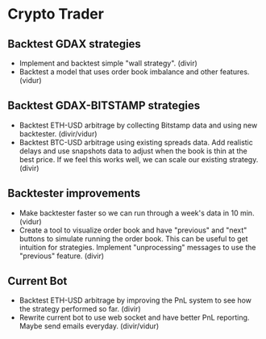 # Crypto Trader

## Backtest GDAX strategies
- Implement and backtest simple "wall strategy". (divir)
- Backtest a model that uses order book imbalance and other features. (vidur)

## Backtest GDAX-BITSTAMP strategies
- Backtest ETH-USD arbitrage by collecting Bitstamp data and using new backtester. (divir/vidur)
- Backtest BTC-USD arbitrage using existing spreads data. Add realistic delays and use snapshots data to adjust
when the book is thin at the best price. If we feel this works well, we can scale our existing strategy. (divir)

## Backtester improvements
- Make backtester faster so we can run through a week's data in 10 min. (vidur)
- Create a tool to visualize order book and have "previous" and "next" buttons to simulate running the order book.
This can be useful to get intuition for strategies. Implement "unprocessing" messages to use the "previous" feature.
(divir)

## Current Bot
- Backtest ETH-USD arbitrage by improving the PnL system to see how the strategy performed so far. (divir)
- Rewrite current bot to use web socket and have better PnL reporting. Maybe send emails everyday. (divir/vidur)